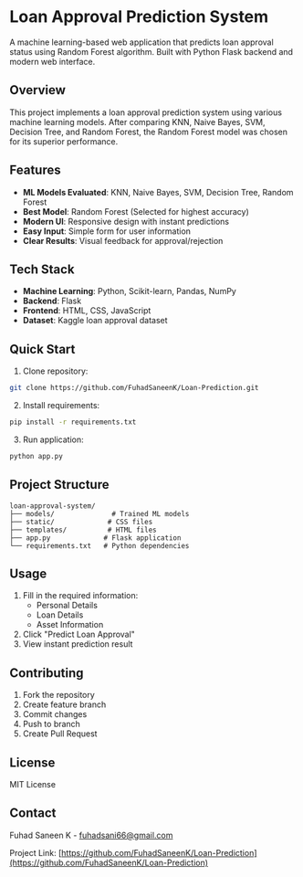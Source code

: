 # Loan Approval Prediction System

A machine learning-based web application that predicts loan approval status using Random Forest algorithm. Built with Python Flask backend and modern web interface.

## Overview

This project implements a loan approval prediction system using various machine learning models. After comparing KNN, Naive Bayes, SVM, Decision Tree, and Random Forest, the Random Forest model was chosen for its superior performance.

## Features

- **ML Models Evaluated**: KNN, Naive Bayes, SVM, Decision Tree, Random Forest
- **Best Model**: Random Forest (Selected for highest accuracy)
- **Modern UI**: Responsive design with instant predictions
- **Easy Input**: Simple form for user information
- **Clear Results**: Visual feedback for approval/rejection

## Tech Stack

- **Machine Learning**: Python, Scikit-learn, Pandas, NumPy
- **Backend**: Flask
- **Frontend**: HTML, CSS, JavaScript
- **Dataset**: Kaggle loan approval dataset

## Quick Start

1. Clone repository:
```bash
git clone https://github.com/FuhadSaneenK/Loan-Prediction.git
```

2. Install requirements:
```bash
pip install -r requirements.txt
```

3. Run application:
```bash
python app.py
```

## Project Structure
```
loan-approval-system/
├── models/              # Trained ML models
├── static/             # CSS files
├── templates/          # HTML files
├── app.py             # Flask application
└── requirements.txt   # Python dependencies
```

## Usage

1. Fill in the required information:
   - Personal Details
   - Loan Details
   - Asset Information
2. Click "Predict Loan Approval"
3. View instant prediction result

## Contributing

1. Fork the repository
2. Create feature branch
3. Commit changes
4. Push to branch
5. Create Pull Request

## License

MIT License

## Contact

Fuhad Saneen K - [fuhadsani66@gmail.com](mailto:fuhadsani66@gmail.com)

Project Link: [https://github.com/FuhadSaneenK/Loan-Prediction](https://github.com/FuhadSaneenK/Loan-Prediction)

